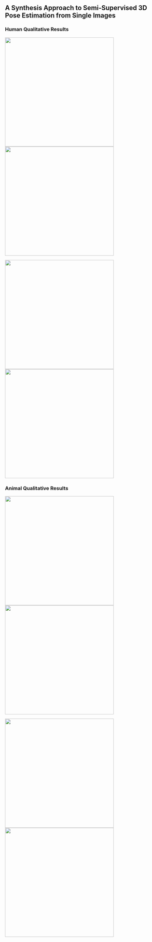 ## A Synthesis Approach to Semi-Supervised 3D Pose Estimation from Single Images

### Human Qualitative Results

<img src="figs/human/4.gif" width="360"><img src="figs/human/9.gif" width="360">

<img src="figs/human/10.gif" width="360"><img src="figs/human/11.gif" width="360">

### Animal Qualitative Results

<img src="figs/animal/5.gif" width="360"><img src="figs/animal/7.gif" width="360">

<img src="figs/animal/9.gif" width="360"> <img src="figs/animal/14.gif" width="360">

